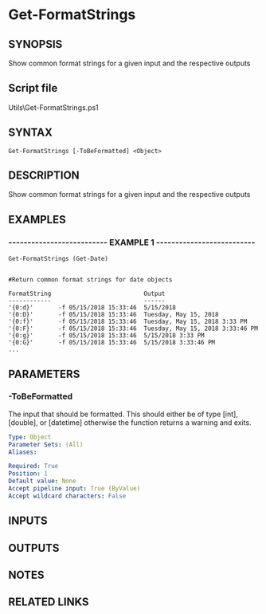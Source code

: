 # Get-FormatStrings

## SYNOPSIS
Show common format strings for a given input and the respective outputs

## Script file
Utils\Get-FormatStrings.ps1

## SYNTAX

```
Get-FormatStrings [-ToBeFormatted] <Object>
```

## DESCRIPTION
Show common format strings for a given input and the respective outputs

## EXAMPLES

### -------------------------- EXAMPLE 1 --------------------------
```
Get-FormatStrings (Get-Date)


#Return common format strings for date objects

FormatString                          Output                          
------------                          ------                          
'{0:d}'       -f 05/15/2018 15:33:46  5/15/2018                       
'{0:D}'       -f 05/15/2018 15:33:46  Tuesday, May 15, 2018           
'{0:f}'       -f 05/15/2018 15:33:46  Tuesday, May 15, 2018 3:33 PM   
'{0:F}'       -f 05/15/2018 15:33:46  Tuesday, May 15, 2018 3:33:46 PM
'{0:g}'       -f 05/15/2018 15:33:46  5/15/2018 3:33 PM               
'{0:G}'       -f 05/15/2018 15:33:46  5/15/2018 3:33:46 PM    
...
```
## PARAMETERS

### -ToBeFormatted
The input that should be formatted.
This should either be of type \[int\], \[double\], or \[datetime\] otherwise the function returns a warning and exits.

```yaml
Type: Object
Parameter Sets: (All)
Aliases: 

Required: True
Position: 1
Default value: None
Accept pipeline input: True (ByValue)
Accept wildcard characters: False
```

## INPUTS

## OUTPUTS

## NOTES

## RELATED LINKS




